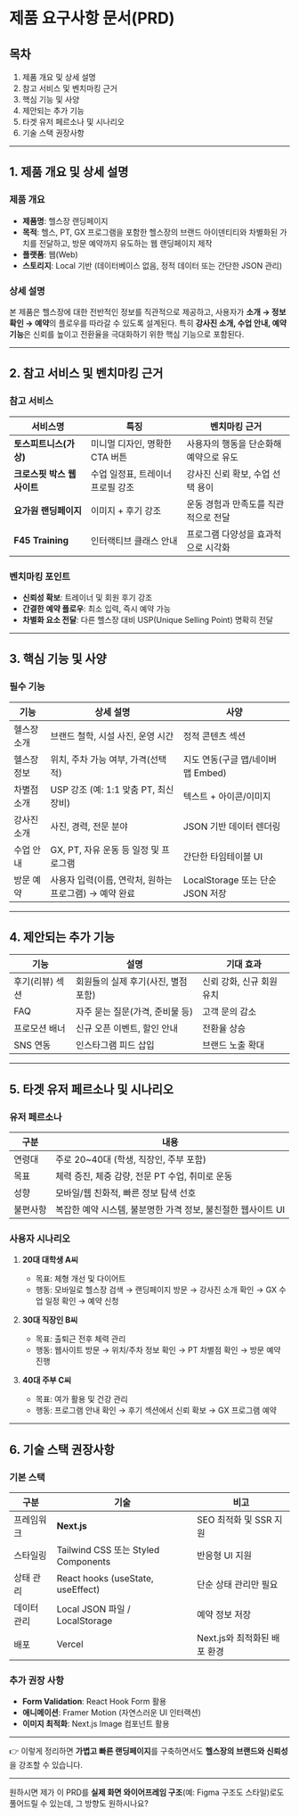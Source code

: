 # 제품 요구사항 문서(PRD)

## 목차

1. 제품 개요 및 상세 설명
2. 참고 서비스 및 벤치마킹 근거
3. 핵심 기능 및 사양
4. 제안되는 추가 기능
5. 타겟 유저 페르소나 및 시나리오
6. 기술 스택 권장사항

---

## 1. 제품 개요 및 상세 설명

### 제품 개요

* **제품명**: 헬스장 랜딩페이지
* **목적**: 헬스, PT, GX 프로그램을 포함한 헬스장의 브랜드 아이덴티티와 차별화된 가치를 전달하고, 방문 예약까지 유도하는 웹 랜딩페이지 제작
* **플랫폼**: 웹(Web)
* **스토리지**: Local 기반 (데이터베이스 없음, 정적 데이터 또는 간단한 JSON 관리)

### 상세 설명

본 제품은 헬스장에 대한 전반적인 정보를 직관적으로 제공하고, 사용자가 **소개 → 정보 확인 → 예약**의 플로우를 따라갈 수 있도록 설계된다.
특히 **강사진 소개, 수업 안내, 예약 기능**은 신뢰를 높이고 전환율을 극대화하기 위한 핵심 기능으로 포함된다.

---

## 2. 참고 서비스 및 벤치마킹 근거

### 참고 서비스

| 서비스명             | 특징                  | 벤치마킹 근거               |
| ---------------- | ------------------- | --------------------- |
| **토스피트니스(가상)**   | 미니멀 디자인, 명확한 CTA 버튼 | 사용자의 행동을 단순화해 예약으로 유도 |
| **크로스핏 박스 웹사이트** | 수업 일정표, 트레이너 프로필 강조 | 강사진 신뢰 확보, 수업 선택 용이   |
| **요가원 랜딩페이지**    | 이미지 + 후기 강조         | 운동 경험과 만족도를 직관적으로 전달  |
| **F45 Training** | 인터랙티브 클래스 안내        | 프로그램 다양성을 효과적으로 시각화   |

### 벤치마킹 포인트

* **신뢰성 확보**: 트레이너 및 회원 후기 강조
* **간결한 예약 플로우**: 최소 입력, 즉시 예약 가능
* **차별화 요소 전달**: 다른 헬스장 대비 USP(Unique Selling Point) 명확히 전달

---

## 3. 핵심 기능 및 사양

### 필수 기능

| 기능     | 상세 설명                             | 사양                         |
| ------ | --------------------------------- | -------------------------- |
| 헬스장 소개 | 브랜드 철학, 시설 사진, 운영 시간              | 정적 콘텐츠 섹션                  |
| 헬스장 정보 | 위치, 주차 가능 여부, 가격(선택적)             | 지도 연동(구글 맵/네이버 맵 Embed)    |
| 차별점 소개 | USP 강조 (예: 1:1 맞춤 PT, 최신 장비)      | 텍스트 + 아이콘/이미지              |
| 강사진 소개 | 사진, 경력, 전문 분야                     | JSON 기반 데이터 렌더링            |
| 수업 안내  | GX, PT, 자유 운동 등 일정 및 프로그램         | 간단한 타임테이블 UI               |
| 방문 예약  | 사용자 입력(이름, 연락처, 원하는 프로그램) → 예약 완료 | LocalStorage 또는 단순 JSON 저장 |

---

## 4. 제안되는 추가 기능

| 기능        | 설명                    | 기대 효과           |
| --------- | --------------------- | --------------- |
| 후기(리뷰) 섹션 | 회원들의 실제 후기(사진, 별점 포함) | 신뢰 강화, 신규 회원 유치 |
| FAQ       | 자주 묻는 질문(가격, 준비물 등)   | 고객 문의 감소        |
| 프로모션 배너   | 신규 오픈 이벤트, 할인 안내      | 전환율 상승          |
| SNS 연동    | 인스타그램 피드 삽입           | 브랜드 노출 확대       |

---

## 5. 타겟 유저 페르소나 및 시나리오

### 유저 페르소나

| 구분   | 내용                                   |
| ---- | ------------------------------------ |
| 연령대  | 주로 20\~40대 (학생, 직장인, 주부 포함)          |
| 목표   | 체력 증진, 체중 감량, 전문 PT 수업, 취미로 운동       |
| 성향   | 모바일/웹 친화적, 빠른 정보 탐색 선호               |
| 불편사항 | 복잡한 예약 시스템, 불분명한 가격 정보, 불친절한 웹사이트 UI |

### 사용자 시나리오

1. **20대 대학생 A씨**

   * 목표: 체형 개선 및 다이어트
   * 행동: 모바일로 헬스장 검색 → 랜딩페이지 방문 → 강사진 소개 확인 → GX 수업 일정 확인 → 예약 신청
2. **30대 직장인 B씨**

   * 목표: 출퇴근 전후 체력 관리
   * 행동: 웹사이트 방문 → 위치/주차 정보 확인 → PT 차별점 확인 → 방문 예약 진행
3. **40대 주부 C씨**

   * 목표: 여가 활용 및 건강 관리
   * 행동: 프로그램 안내 확인 → 후기 섹션에서 신뢰 확보 → GX 프로그램 예약

---

## 6. 기술 스택 권장사항

### 기본 스택

| 구분     | 기술                                | 비고                  |
| ------ | --------------------------------- | ------------------- |
| 프레임워크  | **Next.js**                       | SEO 최적화 및 SSR 지원    |
| 스타일링   | Tailwind CSS 또는 Styled Components | 반응형 UI 지원           |
| 상태 관리  | React hooks (useState, useEffect) | 단순 상태 관리만 필요        |
| 데이터 관리 | Local JSON 파일 / LocalStorage      | 예약 정보 저장            |
| 배포     | Vercel                            | Next.js와 최적화된 배포 환경 |

### 추가 권장 사항

* **Form Validation**: React Hook Form 활용
* **애니메이션**: Framer Motion (자연스러운 UI 인터랙션)
* **이미지 최적화**: Next.js Image 컴포넌트 활용

---

👉 이렇게 정리하면 **가볍고 빠른 랜딩페이지**를 구축하면서도 **헬스장의 브랜드와 신뢰성**을 강조할 수 있습니다.

---

원하시면 제가 이 PRD를 **실제 화면 와이어프레임 구조**(예: Figma 구조도 스타일)로도 풀어드릴 수 있는데, 그 방향도 원하시나요?
